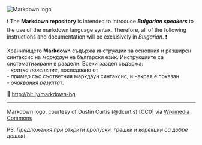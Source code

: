![Markdown logo](https://upload.wikimedia.org/wikipedia/commons/thumb/4/48/Markdown-mark.svg/200px-Markdown-mark.svg.png)

:heavy_exclamation_mark: The **Markdown repository** is intended to introduce **_Bulgarian speakers_** to the use of the markdown language syntax. Therefore, all of the following instructions and documentation will be exclusively in _Bulgarian_. :heavy_exclamation_mark:

Хранилището **Markdown** съдържа инструкции за основния и разширен синтаксис на _маркдаун_ на български език. Инструкциите са систематизирани в раздели. Всеки раздел съдържа:  
    - _кратко пояснение_, последвано от  
    - _пример_ със съответния маркдаун синтаксис, и накрая е показан  
    - _очаквания резултат_.

:link: <http://bit.ly/markdown-bg>



************************
Markdown logo, courtesy of Dustin Curtis (@dcurtis) [CC0] via [Wikimedia Commons](https://commons.wikimedia.org/wiki/File:Markdown-mark.svg)

PS. _Предложения при открити пропуски, грешки и корекции са добре дошли!_
